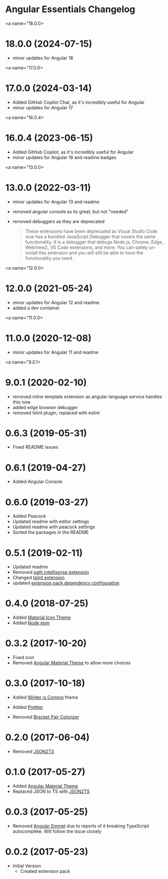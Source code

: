 # Angular Essentials Changelog

<a name="18.0.0></a>

# 18.0.0 (2024-07-15)

- minor updates for Angular 18

<a name="17.0.0></a>

# 17.0.0 (2024-03-14)

- Added GitHub Copilot Chat, as it's incredibly useful for Angular
- minor updates for Angular 17

<a name="16.0.4></a>

# 16.0.4 (2023-06-15)

- Added GitHub Copilot, as it's incredibly useful for Angular
- minor updates for Angular 16 and readme badges

<a name="13.0.0></a>

# 13.0.0 (2022-03-11)

- minor updates for Angular 13 and readme
- removed angular console as its great, but not "needed"
- removed debuggers as they are deprecated

  > These extensions have been deprecated as Visual Studio Code now has a bundled JavaScript Debugger that covers the same functionality. It is a debugger that debugs Node.js, Chrome, Edge, WebView2, VS Code extensions, and more. You can safely un-install this extension and you will still be able to have the functionality you need.

<a name="12.0.0></a>

# 12.0.0 (2021-05-24)

- minor updates for Angular 12 and readme
- added a dev container

<a name="11.0.0></a>

# 11.0.0 (2020-12-08)

- minor updates for Angular 11 and readme

<a name="9.0.1></a>

# 9.0.1 (2020-02-10)

- removed inline template extension as angular language service handles this now
- added edge browser debugger
- removed tslint plugin, replaced with eslint

<a name="0.6.3"></a>

# 0.6.3 (2019-05-31)

- Fixed README issues

<a name="0.6.1"></a>

# 0.6.1 (2019-04-27)

- Added Angular Console

<a name="0.6.0"></a>

# 0.6.0 (2019-03-27)

- Added Peacock
- Updated readme with editor settings
- Updated readme with peacock settings
- Sorted the packages in the README

<a name="0.5.1"></a>

# 0.5.1 (2019-02-11)

- Updated readme
- Removed [path intellisense extension](https://github.com/johnpapa/vscode-angular-essentials/pull/15)
- Changed [tslint extension](https://github.com/johnpapa/vscode-angular-essentials/pull/25)
- updated [extension pack dependency configuration](https://github.com/johnpapa/vscode-angular-essentials/pull/14)

<a name="0.4.0"></a>

# 0.4.0 (2018-07-25)

- Added [Material Icon Theme](https://marketplace.visualstudio.com/items?itemName=pkief.material-icon-theme)
- Added [Node npm](https://marketplace.visualstudio.com/items?itemName=eg2.vscode-npm-script)

<a name="0.3.2"></a>

# 0.3.2 (2017-10-20)

- Fixed icon
- Removed [Angular Material Theme](https://marketplace.visualstudio.com/items?itemName=PKief.material-icon-theme) to allow more choices

<a name="0.3.0"></a>

# 0.3.0 (2017-10-18)

- Added [Winter is Coming](https://marketplace.visualstudio.com/items?itemName=johnpapa.winteriscoming) theme
- Added [Prettier](https://marketplace.visualstudio.com/items?itemName=esbenp.prettier-vscode)

- Removed [Bracket Pair Colorizer](https://marketplace.visualstudio.com/items?itemName=CoenraadS.bracket-pair-colorizer)

<a name="0.2.0"></a>

# 0.2.0 (2017-06-04)

- Removed [JSON2TS](https://marketplace.visualstudio.com/items?itemName=GregorBiswanger.json2ts)

<a name="0.1.0"></a>

# 0.1.0 (2017-05-27)

- Added [Angular Material Theme](https://marketplace.visualstudio.com/items?itemName=PKief.material-icon-theme)
- Replaced JSON to TS with [JSON2TS](https://marketplace.visualstudio.com/items?itemName=GregorBiswanger.json2ts)

<a name="0.0.3"></a>

# 0.0.3 (2017-05-25)

- Removed [Angular Emmet](https://marketplace.visualstudio.com/items?itemName=jakethashi.vscode-angular2-emmet) due to reports of it breaking TypeScript autocomplete. Will follow the issue closely

<a name="0.0.2"></a>

# 0.0.2 (2017-05-23)

- Initial Version
  - Created extension pack
